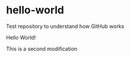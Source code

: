# hello-world
Test repository to understand how GitHub works

Hello World!

This is a second modification
